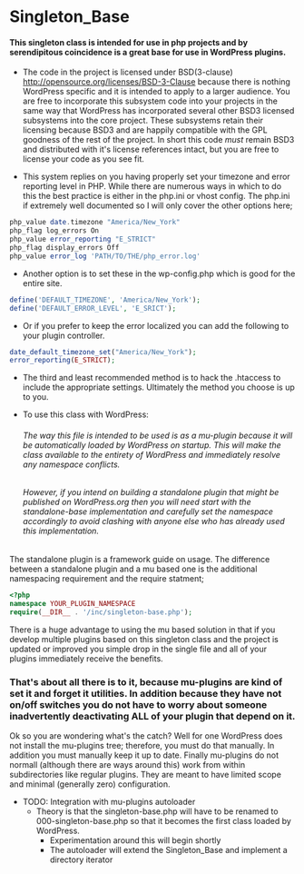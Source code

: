 # Singleton_Base

#### This singleton class is intended for use in php projects and by serendipitous coincidence is a great base for use in WordPress plugins.

- The code in the project is licensed under BSD(3-clause) http://opensource.org/licenses/BSD-3-Clause because there is nothing WordPress specific and it is intended to apply to a larger audience. You are free to incorporate this subsystem code into your projects in the same way that WordPress has incorporated several other BSD3 licensed subsystems into the core project. These subsystems retain their licensing because BSD3 and are happily compatible with the GPL goodness of the rest of the project. In short this code *must* remain BSD3 and distributed with it's license references intact, but you are free to license your code as you see fit.    

- This system replies on you having properly set your timezone and error reporting level in PHP. While there are numerous ways in which to do this the best practice is either in the php.ini or vhost config. The php.ini if extremely well documented so I will only cover the other options here;
```php
php_value date.timezone "America/New_York"
php_flag log_errors On
php_value error_reporting "E_STRICT"
php_flag display_errors Off
php_value error_log 'PATH/TO/THE/php_error.log'
```
- Another option is to set these in the wp-config.php which is good for the entire site.
```php
define('DEFAULT_TIMEZONE', 'America/New_York');
define('DEFAULT_ERROR_LEVEL', 'E_SRICT');
```
- Or if you prefer to keep the error localized you can add the following to your plugin controller.
```php
date_default_timezone_set("America/New_York");
error_reporting(E_STRICT);
```
- The third and least recommended method is to hack the .htaccess to include the appropriate settings. Ultimately the method you choose is up to you. 

- To use this class with WordPress:

    ###### The way this file is intended to be used is as a mu-plugin because it will be automatically loaded by WordPress on startup. This will make the class available to the entirety of WordPress and immediately resolve any namespace conflicts. 
    
    ###### However, if you intend on building a standalone plugin that might be published on WordPress.org then you will need start with the standalone-base implementation and carefully set the namespace accordingly to avoid clashing with anyone else who has already used this implementation. 
    
The standalone plugin is a framework guide on usage. The difference between a standalone plugin and a mu based one is the additional namespacing requirement and the require statment;
 
```php
<?php
namespace YOUR_PLUGIN_NAMESPACE
require(__DIR__ . '/inc/singleton-base.php');
```

There is a huge advantage to using the mu based solution in that if you develop multiple plugins based on this singleton class and the project is updated or improved you simple drop in the single file and all of your plugins immediately receive the benefits.

### That's about all there is to it, because mu-plugins are kind of set it and forget it utilities. In addition because they have not on/off switches you do not have to worry about someone inadvertently deactivating ALL of your plugin that depend on it.
 
 Ok so you are wondering what's the catch? Well for one WordPress does not install the mu-plugins tree; therefore, you must do that manually. In addition you must manually keep it up to date. Finally mu-plugins do not normall (although there are ways around this) work from within subdirectories like regular plugins. They are meant to have limited scope and minimal (generally zero) configuration.
 
 - TODO: Integration with mu-plugins autoloader
   - Theory is that the singleton-base.php will have to be renamed to 000-singleton-base.php so that it becomes the first class loaded by WordPress.
     - Experimentation around this will begin shortly
     - The autoloader will extend the Singleton_Base and implement a directory iterator